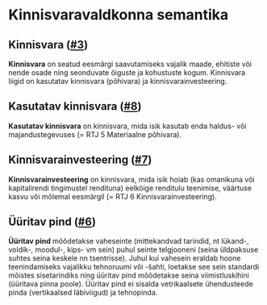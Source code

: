 # Kinnisvaravaldkonna semantika

## Kinnisvara ([#3](https://github.com/kinnisvara/infohaldus/issues/3))

__Kinnisvara__ on seatud eesmärgi saavutamiseks vajalik maade, ehitiste või nende osade ning seonduvate õiguste ja kohustuste kogum. Kinnisvara liigid on kasutatav kinnisvara (põhivara) ja kinnisvarainvesteering.

## Kasutatav kinnisvara ([#8](https://github.com/kinnisvara/infohaldus/issues/8))
__Kasutatav kinnisvara__ on kinnisvara, mida isik kasutab enda haldus- või majandustegevuses (= RTJ 5 Materiaalne põhivara).

## Kinnisvarainvesteering ([#7](https://github.com/kinnisvara/infohaldus/issues/7))
__Kinnisvarainvesteering__ on kinnisvara, mida isik hoiab (kas omanikuna või kapitalirendi tingimustel rendituna) eelkõige renditulu teenimise, väärtuse kasvu või mõlemal eesmärgil (= RTJ 6 Kinnisvarainvesteering).

## Üüritav pind ([#6](https://github.com/kinnisvara/infohaldus/issues/6))
__Üüritav pind__ mõõdetakse vaheseinte (mittekandvad tarindid, nt lükand-, voldik-, moodul-, kips- vm sein) puhul seinte telgjooneni (seina üldpaksuse suhtes seina keskele nn tsentrisse). Juhul kui vahesein eraldab hoone teenindamiseks vajalikku tehnoruumi või -šahti, loetakse see sein standardi mõistes sisetarindiks ning üüritav pind mõõdetakse seina viimistluskihini (üüritava pinna poole). Üüritav pind ei sisalda vetrikaalsete ühendusteede pinda (vertikaalsed läbiviigud) ja tehnopinda.
